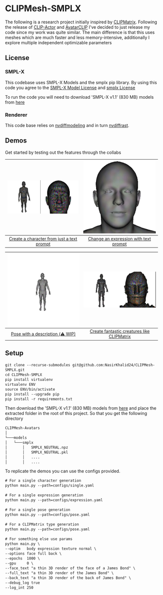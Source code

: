 # CLIPMesh-SMPLX

The following is a research project initially inspired by [CLIPMatrix](https://arxiv.org/abs/2109.12922). Following the release of [CLIP-Actor](https://arxiv.org/abs/2206.04382) and [AvatarCLIP](https://hongfz16.github.io/projects/AvatarCLIP.html) I've decided to just release my code since my work was quite similar. The main difference is that this uses meshes which are much faster and less memory-intensive, additionally I explore multiple independent optimizable parameters

## License

### SMPL-X

This codebase uses SMPL-X Models and the smplx pip library. By using this code you agree to the [SMPL-X Model License](https://smpl-x.is.tue.mpg.de/modellicense.html) and [smplx License](https://github.com/vchoutas/smplify-x#license)

To run the code you will need to download 'SMPL-X v1.1' (830 MB) models from [here](https://smpl-x.is.tue.mpg.de/download.php)

### Renderer

This code base relies on [nvdiffmodeling](https://github.com/NVlabs/nvdiffmodeling) and in turn [nvdiffrast](https://nvlabs.github.io/nvdiffrast/#licenses).

## Demos

Get started by testing out the features through the collabs

|<img src="./assets/README/single.gif" width="310"/>|<img src="./assets/README/expressions.gif" width="310"/>|
:--------------------------------------------------:|:--------------------------------------------------:|
| [Create a character from just a text prompt]()  | [Change an expression with text prompt]() |

|<img src="./assets/README/pose.gif" width="310"/>|<img src="./assets/README/clipmatrix.gif" width="310"/>|
:--------------------------------------------------:|:--------------------------------------------------:|
| [Pose with a description (⚠️ WIP)]()             | [Create fantastic creatures like CLIPMatrix]() |

## Setup

```
git clone --recurse-submodules git@github.com:NasirKhalid24/CLIPMesh-SMPLX.git
cd CLIPMesh-SMPLX
pip install virtualenv
virtualenv ENV
source ENV/bin/activate
pip install --upgrade pip
pip install -r requirements.txt
```

Then download the 'SMPL-X v1.1' (830 MB) models from [here](https://smpl-x.is.tue.mpg.de/download.php) and place the extracted folder in the root of this project. So that you get the following directory
```
CLIPMesh-Avatars
│
└───models
│   └───smplx
│       │   SMPLX_NEUTRAL.npz
│       │   SMPLX_NEUTRAL.pkl
│       │   ....
│       │   ....
```

To replicate the demos you can use the configs provided.

```
# For a single character generation
python main.py --path=configs/single.yaml

# For a single expression generation
python main.py --path=configs/expression.yaml

# For a single pose generation
python main.py --path=configs/pose.yaml

# For a CLIPMatrix type generation
python main.py --path=configs/pose.yaml

# For something else use params
python main.py \
--optim   body expression texture normal \
--options face full back \
--epochs  1000 \
--gpu     0 \
--face_text "a thin 3D render of the face of a James Bond" \
--full_text "a thin 3D render of the James Bond" \
--back_text "a thin 3D render of the back of James Bond" \
--debug_log true
--log_int 250
```